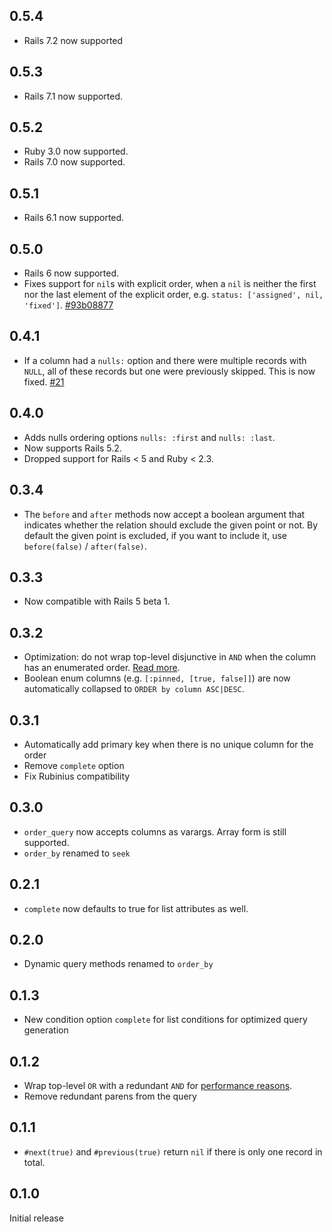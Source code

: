 ## 0.5.4

* Rails 7.2 now supported

## 0.5.3

* Rails 7.1 now supported.

## 0.5.2

* Ruby 3.0 now supported.
* Rails 7.0 now supported.

## 0.5.1

* Rails 6.1 now supported.
## 0.5.0

* Rails 6 now supported.
* Fixes support for `nil`s with explicit order, when a `nil` is neither
  the first nor the last element of the explicit order,
  e.g. `status: ['assigned', nil, 'fixed']`.
  [#93b08877](https://github.com/glebm/order_query/commit/93b08877790a0ff02eea0d835def6ff3c40a83da)

## 0.4.1

* If a column had a `nulls:` option and there were multiple records with `NULL`,
  all of these records but one were previously skipped. This is now fixed.
  [#21](https://github.com/glebm/order_query/issues/21)

## 0.4.0

* Adds nulls ordering options `nulls: :first` and `nulls: :last`.
* Now supports Rails 5.2.
* Dropped support for Rails < 5 and Ruby < 2.3.

## 0.3.4

* The `before` and `after` methods now accept a boolean argument that indicates
  whether the relation should exclude the given point or not.
  By default the given point is excluded, if you want to include it,
  use `before(false)` / `after(false)`.

## 0.3.3

* Now compatible with Rails 5 beta 1.

## 0.3.2

* Optimization: do not wrap top-level disjunctive in `AND` when the column has an enumerated order. [Read more](https://github.com/glebm/order_query/issues/3#issuecomment-54764638).
* Boolean enum columns (e.g. `[:pinned, [true, false]]`) are now automatically collapsed to `ORDER by column ASC|DESC`.

## 0.3.1

* Automatically add primary key when there is no unique column for the order
* Remove `complete` option
* Fix Rubinius compatibility

## 0.3.0

* `order_query` now accepts columns as varargs. Array form is still supported.
* `order_by` renamed to `seek`

## 0.2.1

* `complete` now defaults to true for list attributes as well.

## 0.2.0

* Dynamic query methods renamed to `order_by`

## 0.1.3

* New condition option `complete` for list conditions for optimized query generation

## 0.1.2

* Wrap top-level `OR` with a redundant `AND` for [performance reasons](https://github.com/glebm/order_query/issues/3).
* Remove redundant parens from the query

## 0.1.1

* `#next(true)` and `#previous(true)` return `nil` if there is only one record in total.

## 0.1.0

Initial release
